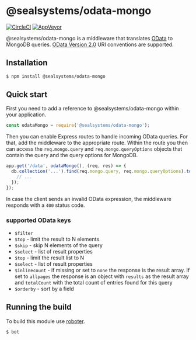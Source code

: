 # @sealsystems/odata-mongo

[![CircleCI](https://circleci.com/gh/sealsystems/node-odata-mongo.svg?style=svg)](https://circleci.com/gh/sealsystems/node-odata-mongo)
[![AppVeyor](https://ci.appveyor.com/api/projects/status/nwcgm2r4t9tcv01m?svg=true)](https://ci.appveyor.com/project/Plossys/node-odata-mongo)

@sealsystems/odata-mongo is a middleware that translates [OData](http://www.odata.org/) to MongoDB queries. [OData Version 2.0](http://www.odata.org/documentation/odata-version-2-0/uri-conventions/) URI conventions are supported.

## Installation

```bash
$ npm install @sealsystems/odata-mongo
```

## Quick start

First you need to add a reference to @sealsystems/odata-mongo within your application.

```javascript
const odataMongo = require('@sealsystems/odata-mongo');
```

Then you can enable Express routes to handle incoming OData queries. For that, add the middleware to the appropriate route. Within the route you then can access the `req.mongo.query` and `req.mongo.queryOptions` objects that contain the query and the query options for MongoDB.

```javascript
app.get('/data', odataMongo(), (req, res) => {
  db.collection('...').find(req.mongo.query, req.mongo.queryOptions).toArray((err, docs) => {
    // ...
  });
});
```

In case the client sends an invalid OData expression, the middleware responds with a `400` status code.

### supported OData keys

* `$filter`
* `$top` - limit the result to N elements
* `$skip` - skip N elements of the query
* `$select` - list of result properties
* `$top` - limit the result list to N
* `$select` - list of result properties
* `$inlinecount` - if missing or set to `none` the response is the result array. If set to `allpages` the response is an object with `results` as the result array and `totalCount` with the total count of entries found for this query
* `$orderby` - sort by a field

## Running the build

To build this module use [roboter](https://www.npmjs.com/package/roboter).

```bash
$ bot
```

